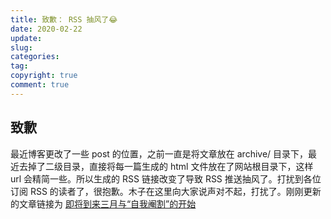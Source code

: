 ```yaml
---
title: 致歉： RSS 抽风了😂
date: 2020-02-22
update:
slug: 
categories: 
tag:
copyright: true
comment: true
---
```


## 致歉

最近博客更改了一些 post 的位置，之前一直是将文章放在 archive/ 目录下，最近去掉了二级目录，直接将每一篇生成的 html 文件放在了网站根目录下，这样 url 会精简一些。所以生成的 RSS 链接改变了导致 RSS 推送抽风了。打扰到各位订阅 RSS 的读者了，很抱歉。木子在这里向大家说声对不起，打扰了。刚刚更新的文章链接为 [即将到来三月与“自我阉割”的开始](https://blog.502.li/March.html)

